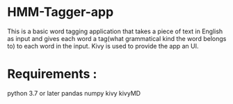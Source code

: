 # HMM-Tagger-app
This is a basic word tagging application that takes a piece of text in English as input and gives each word a tag(what grammatical kind the word belongs to) to each word in the input. Kivy is used to provide the app an UI.

# Requirements :
python 3.7 or later
pandas
numpy
kivy
kivyMD
